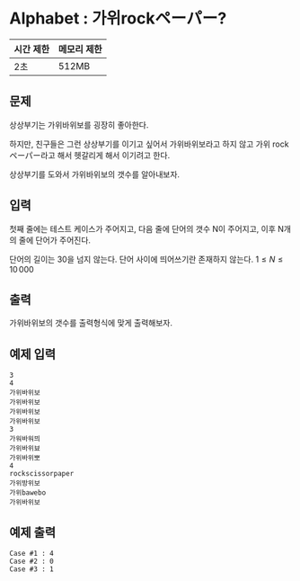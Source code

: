 # Alphabet : 가위rockペーパー?

| 시간 제한 | 메모리 제한 |
| --- | --- |
| 2초 | 512MB |

## 문제

상상부기는 가위바위보를 굉장히 좋아한다.

하지만, 친구들은 그런 상상부기를 이기고 싶어서 가위바위보라고 하지 않고 가위 rock ペーパー라고 해서 헷갈리게 해서 이기려고 한다.

상상부기를 도와서 가위바위보의 갯수를 알아내보자.

## 입력
첫째 줄에는 테스트 케이스가 주어지고, 다음 줄에 단어의 갯수 N이 주어지고, 이후 N개의 줄에 단어가 주어진다.

단어의 길이는 30을 넘지 않는다. 단어 사이에 띄어쓰기란 존재하지 않는다.
$1 \leq N \leq 10\,000$


## 출력

가위바위보의 갯수를 출력형식에 맞게 출력해보자.

## 예제 입력

```
3
4
가위바위보
가위바위보
가위바위보
가위바위보
3
가워바워븨
가위바위뵤
가위바위뽀
4
rockscissorpaper
가위방위보
가위bawebo
가위바위보
```

## 예제 출력

```
Case #1 : 4
Case #2 : 0
Case #3 : 1
```